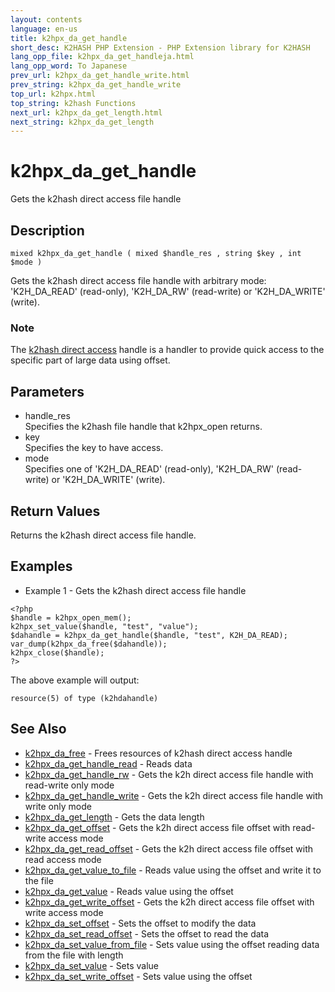 ```yaml
---
layout: contents
language: en-us
title: k2hpx_da_get_handle
short_desc: K2HASH PHP Extension - PHP Extension library for K2HASH
lang_opp_file: k2hpx_da_get_handleja.html
lang_opp_word: To Japanese
prev_url: k2hpx_da_get_handle_write.html
prev_string: k2hpx_da_get_handle_write
top_url: k2hpx.html
top_string: k2hash Functions
next_url: k2hpx_da_get_length.html
next_string: k2hpx_da_get_length
---
```


# k2hpx_da_get_handle
Gets the k2hash direct access file handle

## Description
```
mixed k2hpx_da_get_handle ( mixed $handle_res , string $key , int $mode )
```
Gets the k2hash direct access file handle with arbitrary mode: 'K2H_DA_READ' (read-only), 'K2H_DA_RW' (read-write) or 'K2H_DA_WRITE' (write).

### Note
The [k2hash direct access](https://pages.ghe.corp.yahoo.co.jp/yjcore/k2hash_phpext/en/function.k2hpx-da-free.html) handle is a handler to provide quick access to the specific part of large data using offset. 

## Parameters
- handle_res  
Specifies the k2hash file handle that k2hpx_open returns.
- key  
Specifies the key to have access.
- mode  
Specifies one of 'K2H_DA_READ' (read-only), 'K2H_DA_RW' (read-write) or 'K2H_DA_WRITE' (write).

## Return Values
Returns the k2hash direct access file handle. 

## Examples
- Example 1 - Gets the k2hash direct access file handle
```
<?php
$handle = k2hpx_open_mem();
k2hpx_set_value($handle, "test", "value");
$dahandle = k2hpx_da_get_handle($handle, "test", K2H_DA_READ);
var_dump(k2hpx_da_free($dahandle));
k2hpx_close($handle);
?>
```
The above example will output:
```
resource(5) of type (k2hdahandle)
```

## See Also
- [k2hpx_da_free](k2hpx_da_free.html) - Frees resources of k2hash direct access handle
- [k2hpx_da_get_handle_read](k2hpx_da_get_handle_read.html) - Reads data
- [k2hpx_da_get_handle_rw](k2hpx_da_get_handle_rw.html) - Gets the k2h direct access file handle with read-write only mode
- [k2hpx_da_get_handle_write](k2hpx_da_get_handle_write.html) - Gets the k2h direct access file handle with write only mode
- [k2hpx_da_get_length](k2hpx_da_get_length.html) - Gets the data length
- [k2hpx_da_get_offset](k2hpx_da_get_offset.html) - Gets the k2h direct access file offset with read-write access mode
- [k2hpx_da_get_read_offset](k2hpx_da_get_read_offset.html) - Gets the k2h direct access file offset with read access mode
- [k2hpx_da_get_value_to_file](k2hpx_da_get_value_to_file.html) - Reads value using the offset and write it to the file
- [k2hpx_da_get_value](k2hpx_da_get_value.html) - Reads value using the offset
- [k2hpx_da_get_write_offset](k2hpx_da_get_write_offset.html) - Gets the k2h direct access file offset with write access mode
- [k2hpx_da_set_offset](k2hpx_da_set_offset.html) - Sets the offset to modify the data
- [k2hpx_da_set_read_offset](k2hpx_da_set_read_offset.html) - Sets the offset to read the data
- [k2hpx_da_set_value_from_file](k2hpx_da_set_value_from_file.html) - Sets value using the offset reading data from the file with length
- [k2hpx_da_set_value](k2hpx_da_set_value.html) - Sets value
- [k2hpx_da_set_write_offset](k2hpx_da_set_write_offset.html) - Sets value using the offset

